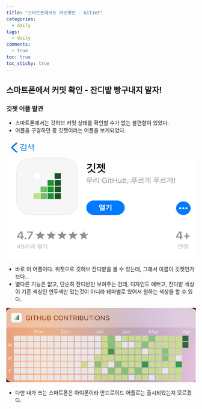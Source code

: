 ```yaml
---
title: "스마트폰에서도 커밋확인 - GitJet"
categories:
  - daily
tags:
  - daily
comments:
  - true
toc: true
toc_sticky: true
---
```


## 스마트폰에서 커밋 확인 - 잔디밭 빵구내지 말자!

### 깃젯 어플 발견
* 스마트폰에서는 깃허브 커밋 상태를 확인할 수가 없는 불편함이 있었다.
* 어플을 구경하던 중 깃젯이라는 어플을 보게되었다.

![](/assets/img/daily/Gitjet1.png)

* 바로 이 어플이다. 위젯으로 깃허브 잔디밭을 볼 수 있는데, 그래서 이름이 깃젯인가보다..
* 별다른 기능은 없고, 단순히 잔디밭만 보여주는 건데, 디자인도 예쁘고, 잔디밭 색상이 기존 색상인 연두색만 있는것이 아니라 테마별로 있어서 원하는 색상을 할 수 있다.

![](/assets/img/daily/Gitjet2.png)

* 다만 내가 쓰는 스마트폰은 아이폰이라 안드로이드 어플로는 출시되었는지 모르겠다.
